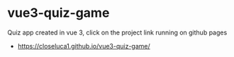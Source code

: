 # vue3-quiz-game
Quiz app created in vue 3, click on the project link running on github pages
- https://closeluca1.github.io/vue3-quiz-game/